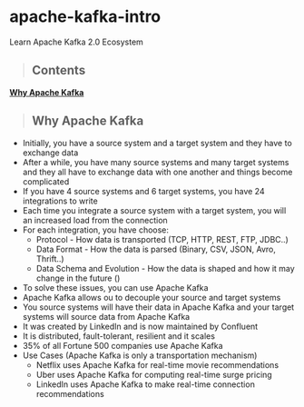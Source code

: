 # apache-kafka-intro
Learn Apache Kafka 2.0 Ecosystem

> ## Contents

**[Why Apache Kafka](#intro)**<br>


<a name="intro"></a>
> ## Why Apache Kafka
- Initially, you have a source system and a target system and they have to exchange data
- After a while, you have many source systems and many target systems and they all have to exchange data with one another and things become complicated
- If you have 4 source systems and 6 target systems, you have 24 integrations to write
- Each time you integrate a source system with a target system, you will an increased load from the connection
- For each integration, you have choose:
    - Protocol - How data is transported (TCP, HTTP, REST, FTP, JDBC..)
    - Data Format - How the data is parsed (Binary, CSV, JSON, Avro, Thrift..)
    - Data Schema and Evolution - How the data is shaped and how it may change in the future ()
- To solve these issues, you can use Apache Kafka
- Apache Kafka allows ou to decouple your source and target systems
- You source systems will have their data in Apache Kafka and your target systems will source data from Apache Kafka
- It was created by LinkedIn and is now maintained by Confluent
- It is distributed, fault-tolerant, resilient and it scales
- 35% of all Fortune 500 companies use Apache Kafka
- Use Cases (Apache Kafka is only a transportation mechanism)
    - Netflix uses Apache Kafka for real-time movie recommendations
    - Uber uses Apache Kafka for computing real-time surge pricing
    - LinkedIn uses Apache Kafka to make real-time connection recommendations 
 
    








